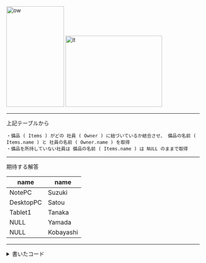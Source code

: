 
<img width="150" height="263" alt="ow" src="https://github.com/user-attachments/assets/61f7d834-b2e5-4301-9726-b4a5e90982ba" />

<img width="252" height="186" alt="it" src="https://github.com/user-attachments/assets/d892126d-040c-49e9-aa7e-7df073b2acb9" />

***

上記テーブルから
```
・備品 ( Items ) がどの 社員 ( Owner ) に紐づいているか結合させ、 備品の名前 ( Items.name ) と 社員の名前 ( Owner.name ) を取得
・備品を所持していない社員は 備品の名前 ( Items.name ) は NULL のままで取得
```
***

期待する解答

|name|name|
|------------|------------|
|NotePC|Suzuki|
|DesktopPC|Satou|
|Tablet1|Tanaka|
|NULL|Yamada|
|NULL|Kobayashi|

***

<details>
<summary>書いたコード</summary>

```sql
select Items.name,Owner.name      # 両テーブルからnameカラムのデータを取得
from Items                        # Itemsテーブルから取得
right join Owner                  # Itemsを基準に右外部にOwnerを結合（Itemsは全件保持）
On Items.owner_id = Owner.id      # 結合条件: Items.owner_id = Owner.id
```
</details>
